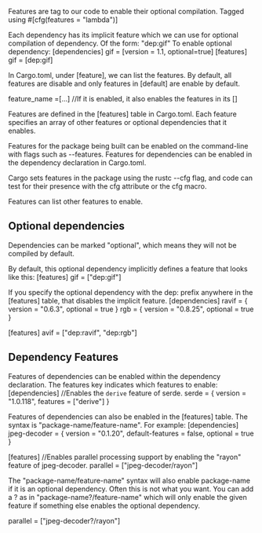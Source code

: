 Features are tag to our code to enable their optional compilation. Tagged using #[cfg(features = "lambda")]

Each dependency has its implicit feature which we can use for optional compilation of dependency. Of the form: "dep:gif"
To enable optional dependency:
[dependencies]
gif = [version = 1.1, optional=true]
[features]
gif = [dep:gif]

In Cargo.toml, under [feature], we can list the features. 
By default, all features are disable and only features in [default] are enable by default.

feature_name =[...] //If it is enabled, it also enables the features in its []

Features are defined in the [features] table in Cargo.toml. Each feature specifies an array of other features or optional dependencies that it enables.

Features for the package being built can be enabled on the command-line with flags such as --features. Features for dependencies can be enabled in the dependency declaration in Cargo.toml.

Cargo sets features in the package using the rustc --cfg flag, and code can test for their presence with the cfg attribute or the cfg macro.

Features can list other features to enable.


## Optional dependencies
Dependencies can be marked "optional", which means they will not be compiled by default. 

By default, this optional dependency implicitly defines a feature that looks like this:
[features]
gif = ["dep:gif"]


If you specify the optional dependency with the dep: prefix anywhere in the [features] table, that disables the implicit feature.
[dependencies]
ravif = { version = "0.6.3", optional = true }
rgb = { version = "0.8.25", optional = true }

[features]
avif = ["dep:ravif", "dep:rgb"]


## Dependency Features

Features of dependencies can be enabled within the dependency declaration. The features key indicates which features to enable:
[dependencies]
//Enables the `derive` feature of serde.
serde = { version = "1.0.118", features = ["derive"] }


Features of dependencies can also be enabled in the [features] table. 
The syntax is "package-name/feature-name". For example:
[dependencies]
jpeg-decoder = { version = "0.1.20", default-features = false, optional = true }

[features]
//Enables parallel processing support by enabling the "rayon" feature of jpeg-decoder.
parallel = ["jpeg-decoder/rayon"]

The "package-name/feature-name" syntax will also enable package-name if it is an optional dependency. Often this is not what you want. You can add a ? as in "package-name?/feature-name" which will only enable the given feature if something else enables the optional dependency.

parallel = ["jpeg-decoder?/rayon"]

